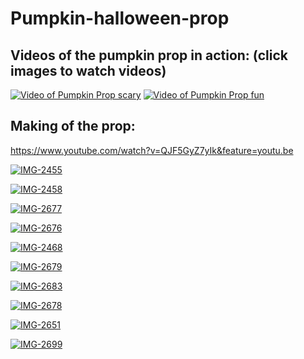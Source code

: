 # Pumpkin-halloween-prop

## Videos of the pumpkin prop in action: (click images to watch videos)
[![Video of Pumpkin Prop scary](https://i.ibb.co/7WfGZJL/Image-from-i-OS-1.jpg)](https://www.youtube.com/watch?v=4DdH7YWoKtk)
[![Video of Pumpkin Prop fun](https://i.ibb.co/TMn3yN4/IMG-4320.jpg)](https://www.youtube.com/watch?v=bm7-y_7Qpb4&feature=youtu.be)


## Making of the prop:

https://www.youtube.com/watch?v=QJF5GyZ7yIk&feature=youtu.be

<a href="https://ibb.co/DK4fB02"><img src="https://i.ibb.co/nkrMXxJ/IMG-2455.jpg" alt="IMG-2455" border="0" /></a>

<a href="https://ibb.co/k9sc8Wh"><img src="https://i.ibb.co/MGxNV3R/IMG-2458.jpg" alt="IMG-2458" border="0" /></a>

<a href="https://ibb.co/sPcvCG5"><img src="https://i.ibb.co/PYJZMnT/IMG-2677.jpg" alt="IMG-2677" border="0" /></a>

<a href="https://ibb.co/mJn6Khx"><img src="https://i.ibb.co/JnY5Trh/IMG-2676.jpg" alt="IMG-2676" border="0" /></a>

<a href="https://ibb.co/j4HYVmY"><img src="https://i.ibb.co/NY7q15q/IMG-2468.jpg" alt="IMG-2468" border="0" /></a>

<a href="https://ibb.co/8xXYYVV"><img src="https://i.ibb.co/HPXhhQQ/IMG-2679.jpg" alt="IMG-2679" border="0" /></a>

<a href="https://ibb.co/JtBMXnF"><img src="https://i.ibb.co/qjyPbBF/IMG-2683.jpg" alt="IMG-2683" border="0" /></a>

<a href="https://ibb.co/MB8qWpd"><img src="https://i.ibb.co/J3xX02Z/IMG-2678.jpg" alt="IMG-2678" border="0" /></a>

<a href="https://ibb.co/ZGL0vzg"><img src="https://i.ibb.co/bQWkY5v/IMG-2651.jpg" alt="IMG-2651" border="0" /></a>

<a href="https://ibb.co/WpdH8JT"><img src="https://i.ibb.co/Lhq0j7G/IMG-2699.jpg" alt="IMG-2699" border="0" /></a>


